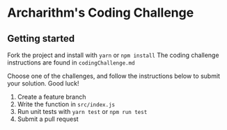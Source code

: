 # Archarithm's Coding Challenge

## Getting started
Fork the project and install with `yarn` or `npm install`
The coding challenge instructions are found in `codingChallenge.md`

Choose one of the challenges, and follow the instructions below to submit
your solution. Good luck!

1. Create a feature branch
2. Write the function in `src/index.js`
3. Run unit tests with `yarn test` or `npm run test`
4. Submit a pull request
